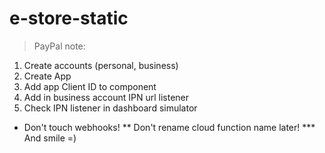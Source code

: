 # e-store-static

> PayPal note:

1. Create accounts (personal, business)
2. Create App
3. Add app Client ID to <PayPal> component
4. Add in business account IPN url listener
5. Check IPN listener in dashboard simulator

* Don't touch webhooks!
** Don't rename cloud function name later!
*** And smile =)
